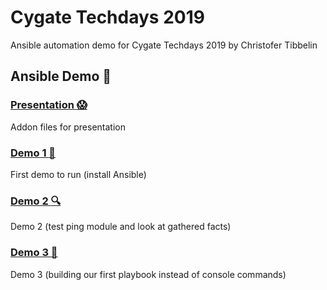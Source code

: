 # Cygate Techdays 2019
Ansible automation demo for Cygate Techdays 2019 by Christofer Tibbelin

## Ansible Demo :dog:

### [Presentation :scream:](presentation/)
Addon files for presentation

### [Demo 1 :dvd:](demo1/)
First demo to run (install Ansible)

### [Demo 2 :mag:](demo2/)
Demo 2 (test ping module and look at gathered facts)

### [Demo 3 :book:](demo3/)
Demo 3 (building our first playbook instead of console commands)
